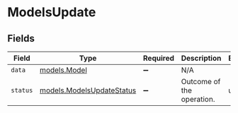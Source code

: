 # ModelsUpdate


## Fields

| Field                                                        | Type                                                         | Required                                                     | Description                                                  | Example                                                      |
| ------------------------------------------------------------ | ------------------------------------------------------------ | ------------------------------------------------------------ | ------------------------------------------------------------ | ------------------------------------------------------------ |
| `data`                                                       | [models.Model](../models/model.md)                           | :heavy_minus_sign:                                           | N/A                                                          |                                                              |
| `status`                                                     | [models.ModelsUpdateStatus](../models/modelsupdatestatus.md) | :heavy_minus_sign:                                           | Outcome of the operation.                                    | updated                                                      |